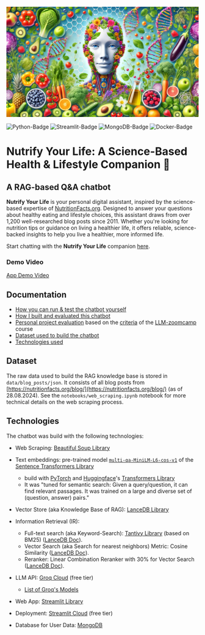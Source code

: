 ![readme welcome image](data/images/DALLE_2024-09-16_21.48.45_header.webp)

<!--- BADGES: START --->
![Python-Badge](https://img.shields.io/badge/Python-FFD43B?style=for-the-badge&logo=python&logoColor=blue)
![Streamlit-Badge](https://img.shields.io/badge/Streamlit-FF4B4B?style=for-the-badge&logo=Streamlit&logoColor=white)
![MongoDB-Badge](https://img.shields.io/badge/MongoDB-4EA94B?style=for-the-badge&logo=mongodb&logoColor=white)
![Docker-Badge](https://img.shields.io/badge/Docker-2CA5E0?style=for-the-badge&logo=docker&logoColor=white)
<!--- BADGES: END --->

# Nutrify Your Life: A Science-Based Health & Lifestyle Companion 🥦

## A RAG-based Q&A chatbot

**Nutrify Your Life** is your personal digital assistant, inspired by the science-based expertise of [NutritionFacts.org](https://nutritionfacts.org/about/). Designed to answer your questions about healthy eating and lifestyle choices, this assistant draws from over 1,200 well-researched blog posts since 2011. Whether you're looking for nutrition tips or guidance on living a healthier life, it offers reliable, science-backed insights to help you live a healthier, more informed life.

Start chatting with the **Nutrify Your Life** companion [here](https://dr-greger-blog-bot.streamlit.app/).

<!---
<p align="center">
  <a href="https://dr-greger-blog-bot.streamlit.app/" target="_blank">
    <img src="data/images/app_screenshot_2024-09-10.png" width="400">
  </a>
</p>

<p align="center">
    <img src="data/images/streamlit-app-2024-09-10-16-09-09(1).gif" width="400" alt="usage recording">
</p>
--->

### Demo Video

[App Demo Video](https://github.com/user-attachments/assets/ac50bd6c-dd41-4d10-82b3-c6b5f01526ab)

## Documentation

- [How you can run & test the chatbot yourself](docs/offical_how_to_run_yourself.md)
- [How I built and evaluated this chatbot](docs/offical_how_i_build_it.md)
- [Personal project evaluation](docs/internal_project_evaluation.md) based on the [criteria](https://github.com/DataTalksClub/llm-zoomcamp/blob/main/project.md#evaluation-criteria) of the [LLM-zoomcamp](https://github.com/DataTalksClub/llm-zoomcamp) course
- [Dataset used to build the chatbot](#dataset)
- [Technologies used](#technologies)

## Dataset

The raw data used to build the RAG knowledge base is stored in `data/blog_posts/json`. It consists of all blog posts from [https://nutritionfacts.org/blog/](https://nutritionfacts.org/blog/) (as of 28.08.2024). See the `notebooks/web_scraping.ipynb` notebook for more technical details on the web scraping process.

<!---
## Help improve the bot

- setup "Developer Environment"
  - `pip install --no-cache-dir -e .[dev]`
  - pre-commit setup: `pre-commit install`
    - test: `pre-commit run --all-files`
--->

## Technologies

The chatbot was build with the following technologies:

- Web Scraping: [Beautiful Soup Library](https://www.crummy.com/software/BeautifulSoup/)

- Text embeddings: pre-trained model [`multi-qa-MiniLM-L6-cos-v1`](https://huggingface.co/sentence-transformers/multi-qa-MiniLM-L6-cos-v1) of the [Sentence Transformers Library](https://www.sbert.net/index.html)
  - build with [PyTorch](https://pytorch.org/get-started/locally/) and [Huggingface](https://huggingface.co/)'s [Transformers Library](https://github.com/huggingface/transformers)
  - It was "tuned for semantic search: Given a query/question, it can find relevant passages. It was trained on a large and diverse set of (question, answer) pairs."

- Vector Store (aka Knowledge Base of RAG): [LanceDB Library](https://lancedb.github.io/lancedb/)

- Information Retrieval (IR):
  - Full-text search (aka Keyword-Search): [Tantivy Library](https://github.com/quickwit-oss/tantivy) (based on BM25) ([LanceDB Doc](https://lancedb.github.io/lancedb/fts/)).
  - Vector Search (aka Search for nearest neighbors) Metric: Cosine Similarity ([LanceDB Doc](https://lancedb.github.io/lancedb/search/)).
  - Reranker: Linear Combination Reranker with 30% for Vector Search ([LanceDB Doc](https://lancedb.github.io/lancedb/reranking/linear_combination/)).

- LLM API: [Groq Cloud](https://groq.com/) (free tier)
  - [List of Groq's Models](https://console.groq.com/docs/models)

- Web App: [Streamlit Library](https://streamlit.io/)
- Deployment: [Streamlit Cloud](https://streamlit.io/cloud) (free tier)

- Database for User Data: [MongoDB](https://www.mongodb.com/)
